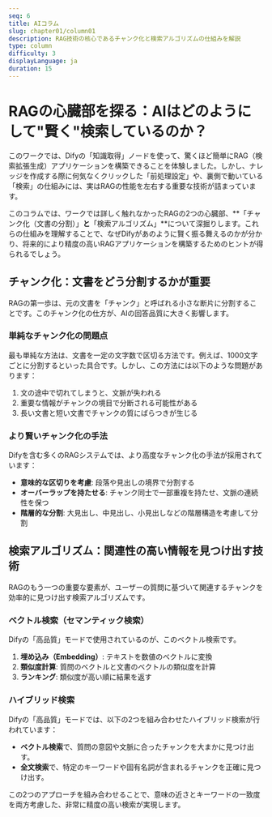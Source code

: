 ```yaml
---
seq: 6
title: AIコラム
slug: chapter01/column01
description: RAG技術の核心であるチャンク化と検索アルゴリズムの仕組みを解説
type: column
difficulty: 3
displayLanguage: ja
duration: 15
---
```


# RAGの心臓部を探る：AIはどのようにして"賢く"検索しているのか？

このワークでは、Difyの「知識取得」ノードを使って、驚くほど簡単にRAG（検索拡張生成）アプリケーションを構築できることを体験しました。しかし、ナレッジを作成する際に何気なくクリックした「前処理設定」や、裏側で動いている「検索」の仕組みには、実はRAGの性能を左右する重要な技術が詰まっています。

このコラムでは、ワークでは詳しく触れなかったRAGの2つの心臓部、**「チャンク化（文書の分割）」**と**「検索アルゴリズム」**について深掘りします。これらの仕組みを理解することで、なぜDifyがあのように賢く振る舞えるのかが分かり、将来的により精度の高いRAGアプリケーションを構築するためのヒントが得られるでしょう。

## チャンク化：文書をどう分割するかが重要

RAGの第一歩は、元の文書を「チャンク」と呼ばれる小さな断片に分割することです。このチャンク化の仕方が、AIの回答品質に大きく影響します。

### 単純なチャンク化の問題点

最も単純な方法は、文書を一定の文字数で区切る方法です。例えば、1000文字ごとに分割するといった具合です。しかし、この方法には以下のような問題があります：

1. 文の途中で切れてしまうと、文脈が失われる
2. 重要な情報がチャンクの境目で分断される可能性がある
3. 長い文書と短い文書でチャンクの質にばらつきが生じる

### より賢いチャンク化の手法

Difyを含む多くのRAGシステムでは、より高度なチャンク化の手法が採用されています：

- **意味的な区切りを考慮**: 段落や見出しの境界で分割する
- **オーバーラップを持たせる**: チャンク同士で一部重複を持たせ、文脈の連続性を保つ
- **階層的な分割**: 大見出し、中見出し、小見出しなどの階層構造を考慮して分割

## 検索アルゴリズム：関連性の高い情報を見つけ出す技術

RAGのもう一つの重要な要素が、ユーザーの質問に基づいて関連するチャンクを効率的に見つけ出す検索アルゴリズムです。

### ベクトル検索（セマンティック検索）

Difyの「高品質」モードで使用されているのが、このベクトル検索です。

1. **埋め込み（Embedding）**: テキストを数値のベクトルに変換
2. **類似度計算**: 質問のベクトルと文書のベクトルの類似度を計算
3. **ランキング**: 類似度が高い順に結果を返す

### ハイブリッド検索

Difyの「高品質」モードでは、以下の2つを組み合わせたハイブリッド検索が行われています：

* **ベクトル検索**で、質問の意図や文脈に合ったチャンクを大まかに見つけ出す。
* **全文検索**で、特定のキーワードや固有名詞が含まれるチャンクを正確に見つけ出す。

この2つのアプローチを組み合わせることで、意味の近さとキーワードの一致度を両方考慮した、非常に精度の高い検索が実現します。
